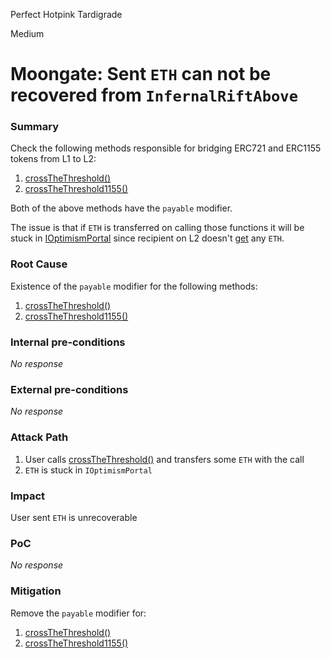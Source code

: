 Perfect Hotpink Tardigrade

Medium

# Moongate: Sent `ETH` can not be recovered from `InfernalRiftAbove`

### Summary

Check the following methods responsible for bridging ERC721 and ERC1155 tokens from L1 to L2:
1. [crossTheThreshold()](https://github.com/sherlock-audit/2024-08-flayer/blob/0ec252cf9ef0f3470191dcf8318f6835f5ef688c/moongate/src/InfernalRiftAbove.sol#L83)
2. [crossTheThreshold1155()](https://github.com/sherlock-audit/2024-08-flayer/blob/0ec252cf9ef0f3470191dcf8318f6835f5ef688c/moongate/src/InfernalRiftAbove.sol#L137)

Both of the above methods have the `payable` modifier.

The issue is that if `ETH` is transferred on calling those functions it will be stuck in [IOptimismPortal](https://github.com/sherlock-audit/2024-08-flayer/blob/0ec252cf9ef0f3470191dcf8318f6835f5ef688c/moongate/src/interfaces/IOptimismPortal.sol) since recipient on L2 doesn't [get](https://github.com/sherlock-audit/2024-08-flayer/blob/0ec252cf9ef0f3470191dcf8318f6835f5ef688c/moongate/src/InfernalRiftAbove.sol#L125) any `ETH`.

### Root Cause

Existence of the `payable` modifier for the following methods:
1. [crossTheThreshold()](https://github.com/sherlock-audit/2024-08-flayer/blob/0ec252cf9ef0f3470191dcf8318f6835f5ef688c/moongate/src/InfernalRiftAbove.sol#L83)
2. [crossTheThreshold1155()](https://github.com/sherlock-audit/2024-08-flayer/blob/0ec252cf9ef0f3470191dcf8318f6835f5ef688c/moongate/src/InfernalRiftAbove.sol#L137)

### Internal pre-conditions

_No response_

### External pre-conditions

_No response_

### Attack Path

1. User calls [crossTheThreshold()](https://github.com/sherlock-audit/2024-08-flayer/blob/0ec252cf9ef0f3470191dcf8318f6835f5ef688c/moongate/src/InfernalRiftAbove.sol#L83) and transfers some `ETH` with the call
2. `ETH` is stuck in `IOptimismPortal`

### Impact

User sent `ETH` is unrecoverable

### PoC

_No response_

### Mitigation

Remove the `payable` modifier for:
1. [crossTheThreshold()](https://github.com/sherlock-audit/2024-08-flayer/blob/0ec252cf9ef0f3470191dcf8318f6835f5ef688c/moongate/src/InfernalRiftAbove.sol#L83)
2. [crossTheThreshold1155()](https://github.com/sherlock-audit/2024-08-flayer/blob/0ec252cf9ef0f3470191dcf8318f6835f5ef688c/moongate/src/InfernalRiftAbove.sol#L137)